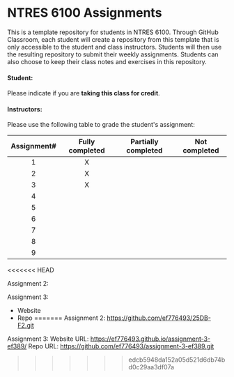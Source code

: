 # NTRES 6100 Assignments

This is a template repository for students in NTRES 6100. Through GitHub Classroom, each student will create a repository from this template that is only accessible to the student and class instructors. Students will then use the resulting repository to submit their weekly assignments. Students can also choose to keep their class notes and exercises in this repository.

#### Student:

Please indicate if you are **taking this class for credit**.

#### Instructors:

Please use the following table to grade the student's assignment:

| Assignment# | Fully completed | Partially completed | Not completed |
|:-----------:|:---------------:|:-------------------:|:-------------:|
|      1      |        X         |                     |               |
|      2      |         X        |                     |               |
|      3      |         X        |                     |               |
|      4      |                 |                     |               |
|      5      |                 |                     |               |
|      6      |                 |                     |               |
|      7      |                 |                     |               |
|      8      |                 |                     |               |
|      9      |                 |                     |               |

<<<<<<< HEAD


Assignment 2:

Assignment 3: 
- Website
- Repo
=======
Assignment 2: https://github.com/ef776493/25DB-F2.git


Assignment 3: Website URL:  https://ef776493.github.io/assignment-3-ef389/
              Repo URL:     https://github.com/ef776493/assignment-3-ef389.git
>>>>>>> edcb5948da152a05d521d6db74bd0c29aa3df07a
